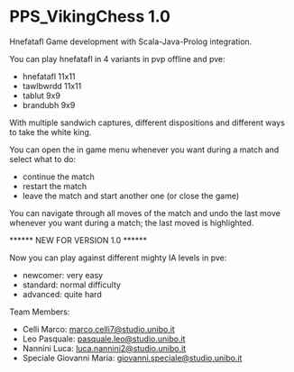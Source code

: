 # PPS_VikingChess 1.0
Hnefatafl Game development with Scala-Java-Prolog integration.

You can play hnefatafl in 4 variants in pvp offline and pve:

- hnefatafl 11x11
- tawlbwrdd 11x11
- tablut 9x9
- brandubh 9x9

With multiple sandwich captures, different dispositions and different ways to take the white king.

You can open the in game menu whenever you want during a match and select what to do:

- continue the match
- restart the match
- leave the match and start another one (or close the game)

You can navigate through all moves of the match and undo the last move whenever you want during a match; the last moved is highlighted.

****** NEW FOR VERSION 1.0 ******

Now you can play against different mighty IA levels in pve:
- newcomer: very easy
- standard: normal difficulty
- advanced: quite hard

Team Members:
- Celli Marco: marco.celli7@studio.unibo.it
- Leo Pasquale: pasquale.leo@studio.unibo.it
- Nannini Luca: luca.nannini2@studio.unibo.it
- Speciale Giovanni Maria: giovanni.speciale@studio.unibo.it
